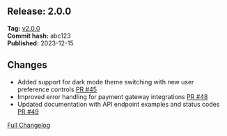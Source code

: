 ## Release: 2.0.0  
**Tag:** [v2.0.0](https://github.com/org/repo/tag/v2.0.0)  
**Commit hash:** abc123  
**Published:** 2023-12-15  

## Changes  
- Added support for dark mode theme switching with new user preference controls [PR #45](https://github.com/org/repo/pull/45)  
- Improved error handling for payment gateway integrations [PR #48](https://github.com/org/repo/pull/48)  
- Updated documentation with API endpoint examples and status codes [PR #49](https://github.com/org/repo/pull/49)  

[Full Changelog](https://github.com/org/repo/blob/main/CHANGELOG.md)  
```